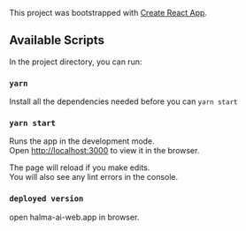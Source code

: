 This project was bootstrapped with [Create React App](https://github.com/facebook/create-react-app).

## Available Scripts

In the project directory, you can run:

### `yarn`

Install all the dependencies needed before you can `yarn start`

### `yarn start`

Runs the app in the development mode.<br />
Open [http://localhost:3000](http://localhost:3000) to view it in the browser.

The page will reload if you make edits.<br />
You will also see any lint errors in the console.

### `deployed version`

open halma-ai-web.app in browser.
